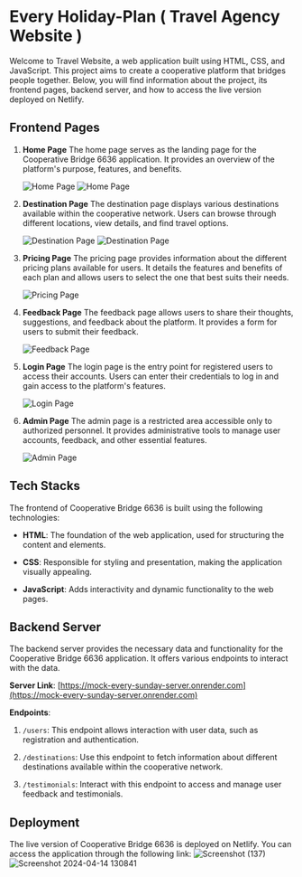 # Every Holiday-Plan ( Travel Agency Website )

Welcome to Travel Website, a web application built using HTML, CSS, and JavaScript. This project aims to create a cooperative platform that bridges people together. Below, you will find information about the project, its frontend pages, backend server, and how to access the live version deployed on Netlify.

## Frontend Pages

1. **Home Page**
   The home page serves as the landing page for the Cooperative Bridge 6636 application. It provides an overview of the platform's purpose, features, and benefits.

   ![Home Page](screens/home01.jpg)
   ![Home Page](screens/home02.png)


2. **Destination Page**
   The destination page displays various destinations available within the cooperative network. Users can browse through different locations, view details, and find travel options.

   ![Destination Page](screens/destination1.png)
   ![Destination Page](screens/destination2.png)


3. **Pricing Page**
   The pricing page provides information about the different pricing plans available for users. It details the features and benefits of each plan and allows users to select the one that best suits their needs.

   ![Pricing Page](screens/pricing.png)

4. **Feedback Page**
   The feedback page allows users to share their thoughts, suggestions, and feedback about the platform. It provides a form for users to submit their feedback.

   ![Feedback Page](screens/feedback.png)


5. **Login Page**
   The login page is the entry point for registered users to access their accounts. Users can enter their credentials to log in and gain access to the platform's features.

   ![Login Page](screens/login.png)

6. **Admin Page**
   The admin page is a restricted area accessible only to authorized personnel. It provides administrative tools to manage user accounts, feedback, and other essential features.

   ![Admin Page](screens/admin.png)

## Tech Stacks

The frontend of Cooperative Bridge 6636 is built using the following technologies:

- **HTML**: The foundation of the web application, used for structuring the content and elements.

- **CSS**: Responsible for styling and presentation, making the application visually appealing.

- **JavaScript**: Adds interactivity and dynamic functionality to the web pages.

## Backend Server

The backend server provides the necessary data and functionality for the Cooperative Bridge 6636 application. It offers various endpoints to interact with the data.

**Server Link**: [https://mock-every-sunday-server.onrender.com](https://mock-every-sunday-server.onrender.com)

**Endpoints**:
1. `/users`: This endpoint allows interaction with user data, such as registration and authentication.

2. `/destinations`: Use this endpoint to fetch information about different destinations available within the cooperative network.

3. `/testimonials`: Interact with this endpoint to access and manage user feedback and testimonials.

## Deployment

The live version of Cooperative Bridge 6636 is deployed on Netlify. You can access the application through the following link:
![Screenshot (137)](https://github.com/shivendra9838/Travel-Website-Using-HTML-CSS-Javascript/assets/117919870/6ec1271a-a5ae-42a7-80b8-ab9ee6d9cd89)![Screenshot 2024-04-14 130841](https://github.com/shivendra9838/Travel-Website-Using-HTML-CSS-Javascript/assets/117919870/f0877051-3dcd-45ea-b0d1-c058e40c0186)

